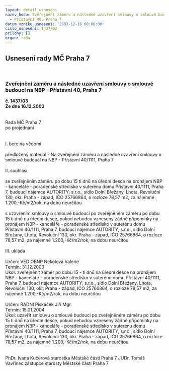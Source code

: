 ```yaml
---
layout: detail_usneseni
nazev_bodu: Zveřejnění záměru a následné uzavření smlouvy o smlouvě budoucí  na NBP
  - Přístavní 40, Praha 7
datum_vzniku_usneseni: '2003-12-16 00:00:00'
cislo_usneseni: 1437/03
prilohy: []
organ: rada
---
```

<div id="ucUsn_pList" class="usn">
	<span><h2>Usnesení rady MČ Praha 7 </h2>
<br></span><div class="standBody">
<span><h3>Zveřejnění záměru a následné uzavření smlouvy o smlouvě budoucí  na NBP - Přístavní 40, Praha 7</h3></span><div class="center">
		<strong>č. 1437/03</strong><br>
	</div>
<div class="center">
		<strong>Ze dne 16.12.2003</strong><br><br>
	</div>
<br>Rada MČ Praha 7<br>po projednání<br><br><br>I.	bere na vědomí<br><br> předložený materiál - Na zveřejnění záměru a následné uzavření smlouvy o smlouvě budoucí na NBP - Přístavní 40/1111, Praha 7<br><br>II.  souhlasí <br><br>se zveřejněním záměru po dobu 15 ti dnů na úřední desce na pronájem NBP -  kanceláře - poradenské středisko v suterénu  domu Přístavní 40/1111, Praha 7, budoucí nájemce AUTORITY, s.r.o., sídlo Dolní Břežany, Lhota, Revoluční 130, okr. Praha - západ, IČO 25766864, o rozloze 78,57 m2, za nájemné  1.200,-Kč/m2/rok, na dobu neurčitou      <br><br>s uzavřením smlouvy o smlouvě budoucí po zveřejněném záměru po dobu 15 ti dnů na úřední desce, pokud nebudou vzneseny žádné připomínky  na pronájem NBP - kanceláře - poradenské středisko v suterénu  domu Přístavní 40/1111, Praha 7, budoucí nájemce AUTORITY, s.r.o., sídlo Dolní Břežany, Lhota, Revoluční 130, okr. Praha - západ, IČO 25766864, o rozloze 78,57 m2, za nájemné  1.200,-Kč/m2/rok, na dobu neurčitou      <br> <br>III.	ukládá <br><br>Určen:	VED OBNP Nekolová Valerie<br>Termín: 31.12.2003<br>Úkol:	zveřejněnit záměr po dobu 15 - ti dnů na úřední desce na pronájem NBP -  kanceláře - poradenské středisko v suterénu  domu Přístavní 40/1111, Praha 7, budoucí nájemce AUTORITY, s.r.o., sídlo Dolní Břežany, Lhota, Revoluční 130, okr. Praha - západ, IČO 25766864, o rozloze 78,57 m2, za nájemné  1.200,-Kč/m2/rok, na dobu neurčitou     <br> <br>Určen:	RADNI Piskáček Jiří Mgr.<br>Termín: 15.01.2004<br>Úkol:	uzavřít smlouvu o smlouvě budoucí po zveřejněném záměru po dobu 15 ti dnů na úřední desce, pokud nebudou vzneseny žádné připomínky  na pronájem NBP - kanceláře - poradenské středisko v suterénu  domu Přístavní 40/1111, Praha 7, budoucí nájemce AUTORITY, s.r.o., sídlo Dolní Břežany, Lhota, Revoluční 130, okr. Praha - západ, IČO 25766864, o rozloze 78,57 m2, za nájemné  1.200,-Kč/m2/rok, na dobu neurčitou      <br> <br> 	<br>PhDr. Ivana Kučerová starostka Městské části Praha 7	 JUDr. Tomáš Vavřinec zástupce starosty Městské části Praha 7<br>	<br><br>
</div>
</div>